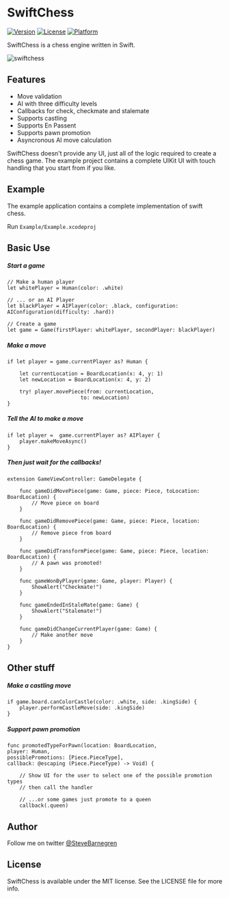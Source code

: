 # SwiftChess

[![Version](https://img.shields.io/cocoapods/v/SBAutoLayout.svg?style=flat)](http://cocoapods.org/pods/SwiftChess)
[![License](https://img.shields.io/cocoapods/l/SBAutoLayout.svg?style=flat)](http://cocoapods.org/pods/SwiftChess)
[![Platform](https://img.shields.io/cocoapods/p/SBAutoLayout.svg?style=flat)](http://cocoapods.org/pods/SwiftChess)

SwiftChess is a chess engine written in Swift.

![swiftchess](https://cloud.githubusercontent.com/assets/6288713/24018928/d90f9182-0a8d-11e7-808c-a96bcb998462.gif)

## Features

- Move validation
- AI with three difficulty levels
- Callbacks for check, checkmate and stalemate
- Supports castling
- Supports En Passent
- Supports pawn promotion
- Asyncronous AI move calculation


SwiftChess doesn't provide any UI, just all of the logic required to create a chess game. The example project contains a complete UIKit UI with touch handling that you start from if you like.

## Example

The example application contains a complete implementation of swift chess.

Run `Example/Example.xcodeproj`

## Basic Use

##### Start a game

```
// Make a human player
let whitePlayer = Human(color: .white)

// ... or an AI Player
let blackPlayer = AIPlayer(color: .black, configuration: AIConfiguration(difficulty: .hard))

// Create a game       
let game = Game(firstPlayer: whitePlayer, secondPlayer: blackPlayer)
```

##### Make a move

```
if let player = game.currentPlayer as? Human {

	let currentLocation = BoardLocation(x: 4, y: 1)
	let newLocation = BoardLocation(x: 4, y: 2)

	try! player.movePiece(from: currentLocation,
                        to: newLocation)
}
```

##### Tell the AI to make a move

```
if let player =  game.currentPlayer as? AIPlayer {
	player.makeMoveAsync()
}
```
##### Then just wait for the callbacks!

```
extension GameViewController: GameDelegate {

	func gameDidMovePiece(game: Game, piece: Piece, toLocation: BoardLocation) {
        // Move piece on board
    }
    
    func gameDidRemovePiece(game: Game, piece: Piece, location: BoardLocation) {
        // Remove piece from board 
    }
    
    func gameDidTransformPiece(game: Game, piece: Piece, location: BoardLocation) {
    	// A pawn was promoted!
    }
    
    func gameWonByPlayer(game: Game, player: Player) {
    	ShowAlert("Checkmate!")
    }
    
    func gameEndedInStaleMate(game: Game) {
     	ShowAlert("Stalemate!")
    }
    
    func gameDidChangeCurrentPlayer(game: Game) {
    	// Make another move        
    }
}
```

## Other stuff

##### Make a castling move

```
if game.board.canColorCastle(color: .white, side: .kingSide) {
	player.performCastleMove(side: .kingSide)
}
```

##### Support pawn promotion

```
func promotedTypeForPawn(location: BoardLocation, 
player: Human, 
possiblePromotions: [Piece.PieceType], 
callback: @escaping (Piece.PieceType) -> Void) {

	// Show UI for the user to select one of the possible promotion types
	// then call the handler
	
	// ...or some games just promote to a queen
	callback(.queen)
```

## Author

Follow me on twitter [@SteveBarnegren](https://twitter.com/stevebarnegren)

## License

SwiftChess is available under the MIT license. See the LICENSE file for more info.
